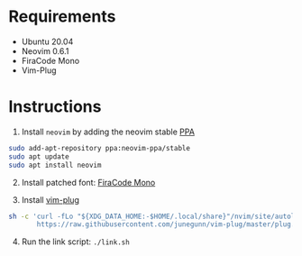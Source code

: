 # Requirements
- Ubuntu 20.04
- Neovim 0.6.1
- FiraCode Mono
- Vim-Plug

# Instructions
1. Install `neovim` by adding the neovim stable [PPA](https://launchpad.net/~neovim-ppa/+archive/ubuntu/stable)
```sh
sudo add-apt-repository ppa:neovim-ppa/stable
sudo apt update
sudo apt install neovim
```

2. Install patched font: [FiraCode Mono](https://github.com/ryanoasis/nerd-fonts/blob/master/patched-fonts/FiraCode/Regular/complete/Fira%20Code%20Regular%20Nerd%20Font%20Complete%20Mono.ttf)

3. Install [vim-plug](https://github.com/junegunn/vim-plug)
```sh
sh -c 'curl -fLo "${XDG_DATA_HOME:-$HOME/.local/share}"/nvim/site/autoload/plug.vim --create-dirs \
       https://raw.githubusercontent.com/junegunn/vim-plug/master/plug.vim'
```

4. Run the link script: `./link.sh`

